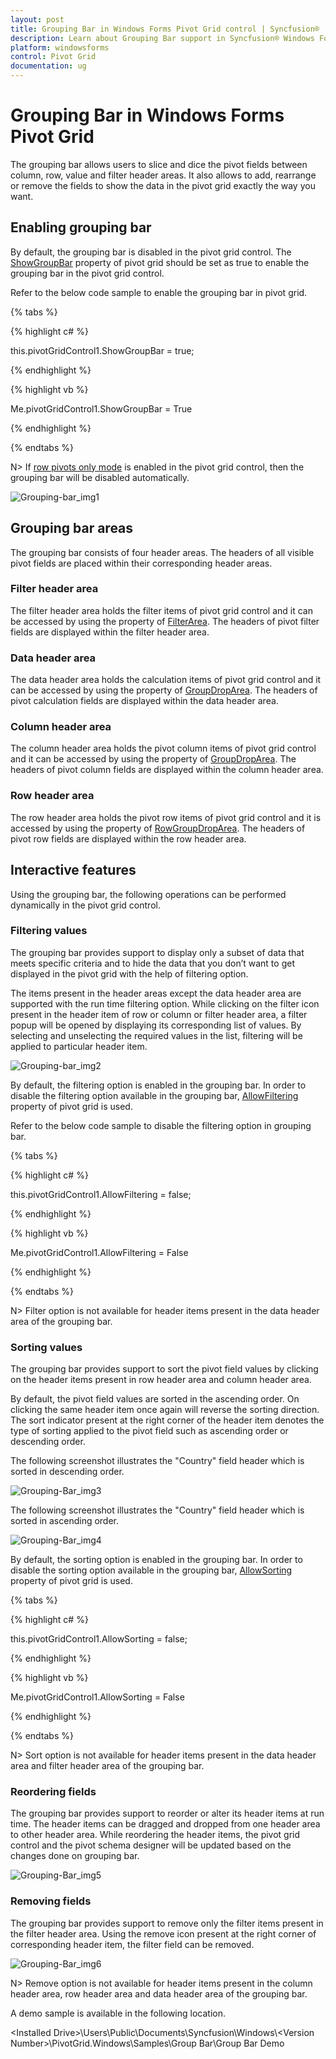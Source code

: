```yaml
---
layout: post
title: Grouping Bar in Windows Forms Pivot Grid control | Syncfusion®
description: Learn about Grouping Bar support in Syncfusion® Windows Forms Pivot Grid control, its elements and more details.
platform: windowsforms
control: Pivot Grid
documentation: ug
---
```


# Grouping Bar in Windows Forms Pivot Grid

The grouping bar allows users to slice and dice the pivot fields between column, row, value and filter header areas. It also allows to add, rearrange or remove the fields to show the data in the pivot grid exactly the way you want.

## Enabling grouping bar

By default, the grouping bar is disabled in the pivot grid control. The [ShowGroupBar](https://help.syncfusion.com/cr/windowsforms/Syncfusion.Windows.Forms.PivotAnalysis.PivotGridControl.html#Syncfusion_Windows_Forms_PivotAnalysis_PivotGridControl_ShowGroupBar) property of pivot grid should be set as true to enable the grouping bar in the pivot grid control.

Refer to the below code sample to enable the grouping bar in pivot grid.

{% tabs %}

{% highlight c# %}

this.pivotGridControl1.ShowGroupBar = true;

{% endhighlight %}

{% highlight vb %}

Me.pivotGridControl1.ShowGroupBar = True

{% endhighlight %}

{% endtabs %}

N>
If [row pivots only mode](https://help.syncfusion.com/windowsforms/pivot-grid/layouts#enabling-flat-layout) is enabled in the pivot grid control, then the grouping bar will be disabled automatically.

![Grouping-bar_img1](Grouping-Bar_images/Grouping-bar_img1.png)

## Grouping bar areas

The grouping bar consists of four header areas. The headers of all visible pivot fields are placed within their corresponding header areas.

### Filter header area

The filter header area holds the filter items of pivot grid control and it can be accessed by using the property of [FilterArea](https://help.syncfusion.com/cr/windowsforms/Syncfusion.Windows.Forms.PivotAnalysis.PivotGridControlBase.html#Syncfusion_Windows_Forms_PivotAnalysis_PivotGridControlBase_FilterArea). The headers of pivot filter fields are displayed within the filter header area.

### Data header area

The data header area holds the calculation items of pivot grid control and it can be accessed by using the property of [GroupDropArea](https://help.syncfusion.com/cr/windowsforms/Syncfusion.Windows.Forms.PivotAnalysis.PivotGridControlBase.html#Syncfusion_Windows_Forms_PivotAnalysis_PivotGridControlBase_GroupDropArea). The headers of pivot calculation fields are displayed within the data header area.

### Column header area

The column header area holds the pivot column items of pivot grid control and it can be accessed by using the property of [GroupDropArea](https://help.syncfusion.com/cr/windowsforms/Syncfusion.Windows.Forms.PivotAnalysis.PivotGridControlBase.html#Syncfusion_Windows_Forms_PivotAnalysis_PivotGridControlBase_GroupDropArea). The headers of pivot column fields are displayed within the column header area.

### Row header area

The row header area holds the pivot row items of pivot grid control and it is accessed by using the property of [RowGroupDropArea](https://help.syncfusion.com/cr/windowsforms/Syncfusion.Windows.Forms.PivotAnalysis.PivotGridControlBase.html#Syncfusion_Windows_Forms_PivotAnalysis_PivotGridControlBase_RowGroupDropArea). The headers of pivot row fields are displayed within the row header area.

## Interactive features

Using the grouping bar, the following operations can be performed dynamically in the pivot grid control.

### Filtering values

The grouping bar provides support to display only a subset of data that meets specific criteria and to hide the data that you don’t want to get displayed in the pivot grid with the help of filtering option.

The items present in the header areas except the data header area are supported with the run time filtering option. While clicking on the filter icon present in the header item of row or column or filter header area, a filter popup will be opened by displaying its corresponding list of values. By selecting and unselecting the required values in the list, filtering will be applied to particular header item.

![Grouping-bar_img2](Grouping-Bar_images/Grouping-bar_img2.png)

By default, the filtering option is enabled in the grouping bar. In order to disable the filtering option available in the grouping bar, [AllowFiltering](https://help.syncfusion.com/cr/windowsforms/Syncfusion.Windows.Forms.PivotAnalysis.PivotGridControl.html#Syncfusion_Windows_Forms_PivotAnalysis_PivotGridControl_AllowFiltering) property of pivot grid is used.

Refer to the below code sample to disable the filtering option in grouping bar.

{% tabs %}

{% highlight c# %}

this.pivotGridControl1.AllowFiltering = false;

{% endhighlight %}

{% highlight vb %}

Me.pivotGridControl1.AllowFiltering = False

{% endhighlight %}

{% endtabs %}

N>
Filter option is not available for header items present in the data header area of the grouping bar.

### Sorting values

The grouping bar provides support to sort the pivot field values by clicking on the header items present in row header area and column header area.

By default, the pivot field values are sorted in the ascending order. On clicking the same header item once again will reverse the sorting direction. The sort indicator present at the right corner of the header item denotes the type of sorting applied to the pivot field such as ascending order or descending order.

The following screenshot illustrates the "Country" field header which is sorted in descending order.

![Grouping-Bar_img3](Grouping-Bar_images/Grouping-Bar_img3.png)

The following screenshot illustrates the "Country" field header which is sorted in ascending order.

![Grouping-Bar_img4](Grouping-Bar_images/Grouping-Bar_img4.png)

By default, the sorting option is enabled in the grouping bar. In order to disable the sorting option available in the grouping bar, [AllowSorting](https://help.syncfusion.com/cr/windowsforms/Syncfusion.Windows.Forms.PivotAnalysis.PivotGridControl.html#Syncfusion_Windows_Forms_PivotAnalysis_PivotGridControl_AllowSorting) property of pivot grid is used.

{% tabs %}

{% highlight c# %}

this.pivotGridControl1.AllowSorting = false;

{% endhighlight %}

{% highlight vb %}

Me.pivotGridControl1.AllowSorting = False

{% endhighlight %}

{% endtabs %}

N>
Sort option is not available for header items present in the data header area and filter header area of the grouping bar.

### Reordering fields

The grouping bar provides support to reorder or alter its header items at run time. The header items can be dragged and dropped from one header area to other header area. While reordering the header items, the pivot grid control and the pivot schema designer will be updated based on the changes done on grouping bar.

![Grouping-Bar_img5](Grouping-Bar_images/Grouping-Bar_img5.png)

### Removing fields

The grouping bar provides support to remove only the filter items present in the filter header area. Using the remove icon present at the right corner of corresponding header item, the filter field can be removed.

![Grouping-Bar_img6](Grouping-Bar_images/Grouping-Bar_img6.png)

N>
Remove option is not available for header items present in the column header area, row header area and data header area of the grouping bar.

A demo sample is available in the following location.

&lt;Installed Drive&gt;\Users\Public\Documents\Syncfusion\Windows\\&lt;Version Number&gt;\PivotGrid.Windows\Samples\Group Bar\Group Bar Demo
